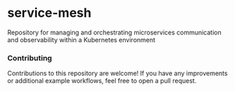 # service-mesh
Repository for managing and orchestrating microservices communication and observability within a Kubernetes environment



### Contributing
Contributions to this repository are welcome! If you have any improvements or additional example workflows, feel free to open a pull request.